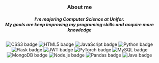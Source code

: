 <div align="center">  
  <h1> </h1>
  <h3> About me </h3>
  <h5> I'm majoring Computer Science at Unifor. <br> My goals are keep improving my programing skills and acquire more knowledge</h5>
  <h2> </h2>
</div>

<div align="center">
<img src="https://img.shields.io/badge/CSS3-1572B6?style=for-the-badge&logo=css3&logoColor=white" alt="CSS3 badge" />
  <img src="https://img.shields.io/badge/HTML5-E34F26?style=for-the-badge&logo=html5&logoColor=white" alt="HTML5 badge" />
  <img src="https://img.shields.io/badge/JavaScript-323330?style=for-the-badge&logo=javascript&logoColor=F7DF1E" alt="JavaScript badge" />
  <img src="https://img.shields.io/badge/Python-FFD43B?style=for-the-badge&logo=python&logoColor=blue" alt="Python badge" />
  <img src="https://img.shields.io/badge/Flask-000000?style=for-the-badge&logo=flask&logoColor=white" alt="Flask badge" />
  <img src="https://img.shields.io/badge/JWT-000000?style=for-the-badge&logo=JSON%20web%20tokens&logoColor=white" alt="JWT badge" />
  <img src="https://img.shields.io/badge/PyTorch-EE4C2C?style=for-the-badge&logo=pytorch&logoColor=white" alt="PyTorch badge" />
  <img src="https://img.shields.io/badge/MySQL-005C84?style=for-the-badge&logo=mysql&logoColor=white" alt="MySQL badge" />
  <img src="https://img.shields.io/badge/MongoDB-4EA94B?style=for-the-badge&logo=mongodb&logoColor=white" alt="MongoDB badge" />
  <img src="https://img.shields.io/badge/Node%20js-339933?style=for-the-badge&logo=nodedotjs&logoColor=white" alt="Node.js badge" />
  <img src="https://img.shields.io/badge/Pandas-2C2D72?style=for-the-badge&logo=pandas&logoColor=white" alt="Pandas badge" />
  <img src="https://img.shields.io/badge/java-%23ED8B00.svg?style=for-the-badge&logo=openjdk&logoColor=white" alt="Java badge" />
</div>
